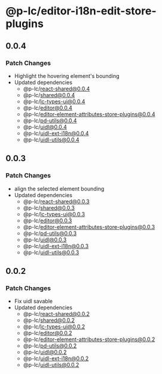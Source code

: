 # @p-lc/editor-i18n-edit-store-plugins

## 0.0.4

### Patch Changes

- Highlight the hovering element's bounding
- Updated dependencies
  - @p-lc/react-shared@0.0.4
  - @p-lc/shared@0.0.4
  - @p-lc/lc-types-ui@0.0.4
  - @p-lc/editor@0.0.4
  - @p-lc/editor-element-attributes-store-plugins@0.0.4
  - @p-lc/pd-utils@0.0.4
  - @p-lc/uidl@0.0.4
  - @p-lc/uidl-ext-i18n@0.0.4
  - @p-lc/uidl-utils@0.0.4

## 0.0.3

### Patch Changes

- align the selected element bounding
- Updated dependencies
  - @p-lc/react-shared@0.0.3
  - @p-lc/shared@0.0.3
  - @p-lc/lc-types-ui@0.0.3
  - @p-lc/editor@0.0.3
  - @p-lc/editor-element-attributes-store-plugins@0.0.3
  - @p-lc/pd-utils@0.0.3
  - @p-lc/uidl@0.0.3
  - @p-lc/uidl-ext-i18n@0.0.3
  - @p-lc/uidl-utils@0.0.3

## 0.0.2

### Patch Changes

- Fix uidl savable
- Updated dependencies
  - @p-lc/react-shared@0.0.2
  - @p-lc/shared@0.0.2
  - @p-lc/lc-types-ui@0.0.2
  - @p-lc/editor@0.0.2
  - @p-lc/editor-element-attributes-store-plugins@0.0.2
  - @p-lc/pd-utils@0.0.2
  - @p-lc/uidl@0.0.2
  - @p-lc/uidl-ext-i18n@0.0.2
  - @p-lc/uidl-utils@0.0.2
